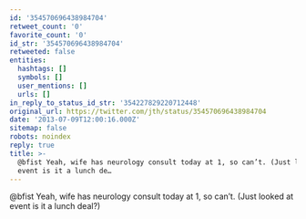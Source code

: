 ```yaml
---
id: '354570696438984704'
retweet_count: '0'
favorite_count: '0'
id_str: '354570696438984704'
retweeted: false
entities:
  hashtags: []
  symbols: []
  user_mentions: []
  urls: []
in_reply_to_status_id_str: '354227829220712448'
original_url: https://twitter.com/jth/status/354570696438984704
date: '2013-07-09T12:00:16.000Z'
sitemap: false
robots: noindex
reply: true
title: >-
  @bfist Yeah, wife has neurology consult today at 1, so can’t. (Just looked at
  event is it a lunch de…
---
```


@bfist Yeah, wife has neurology consult today at 1, so can’t. (Just looked at event is it a lunch deal?)